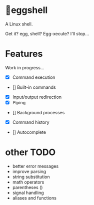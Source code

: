 # 🥚eggshell

A Linux shell.

Get it? egg, shell? Egg-xecute? I'll stop...

# Features 
Work in progress...
- [X] Command execution
- [] Built-in commands
- [X] Input/output redirection
- [X] Piping
- [] Background processes
- [X] Command history
- [] Autocomplete

# other TODO
- better error messages
- improve parsing
- string substitution
- math operators
- parentheses ()
- signal handling
- aliases and functions
